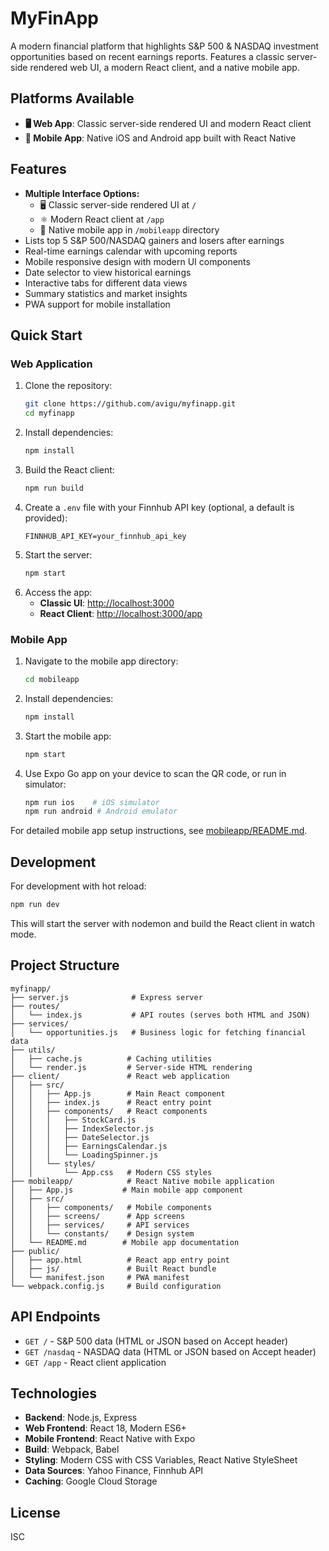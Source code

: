 # MyFinApp

A modern financial platform that highlights S&P 500 & NASDAQ investment opportunities based on recent earnings reports. Features a classic server-side rendered web UI, a modern React client, and a native mobile app.

## Platforms Available
- **🖥️ Web App**: Classic server-side rendered UI and modern React client
- **📱 Mobile App**: Native iOS and Android app built with React Native

## Features
- **Multiple Interface Options:**
  - 🖥️ Classic server-side rendered UI at `/` 
  - ⚛️ Modern React client at `/app`
  - 📱 Native mobile app in `/mobileapp` directory
- Lists top 5 S&P 500/NASDAQ gainers and losers after earnings
- Real-time earnings calendar with upcoming reports
- Mobile responsive design with modern UI components
- Date selector to view historical earnings
- Interactive tabs for different data views
- Summary statistics and market insights
- PWA support for mobile installation

## Quick Start

### Web Application
1. Clone the repository:
   ```sh
   git clone https://github.com/avigu/myfinapp.git
   cd myfinapp
   ```
2. Install dependencies:
   ```sh
   npm install
   ```
3. Build the React client:
   ```sh
   npm run build
   ```
4. Create a `.env` file with your Finnhub API key (optional, a default is provided):
   ```env
   FINNHUB_API_KEY=your_finnhub_api_key
   ```
5. Start the server:
   ```sh
   npm start
   ```
6. Access the app:
   - **Classic UI**: [http://localhost:3000](http://localhost:3000)
   - **React Client**: [http://localhost:3000/app](http://localhost:3000/app)

### Mobile App
1. Navigate to the mobile app directory:
   ```sh
   cd mobileapp
   ```
2. Install dependencies:
   ```sh
   npm install
   ```
3. Start the mobile app:
   ```sh
   npm start
   ```
4. Use Expo Go app on your device to scan the QR code, or run in simulator:
   ```sh
   npm run ios    # iOS simulator
   npm run android # Android emulator
   ```

For detailed mobile app setup instructions, see [mobileapp/README.md](./mobileapp/README.md).

## Development
For development with hot reload:
```sh
npm run dev
```
This will start the server with nodemon and build the React client in watch mode.

## Project Structure
```
myfinapp/
├── server.js              # Express server
├── routes/
│   └── index.js           # API routes (serves both HTML and JSON)
├── services/
│   └── opportunities.js   # Business logic for fetching financial data
├── utils/
│   ├── cache.js          # Caching utilities
│   └── render.js         # Server-side HTML rendering
├── client/               # React web application
│   ├── src/
│   │   ├── App.js        # Main React component
│   │   ├── index.js      # React entry point
│   │   ├── components/   # React components
│   │   │   ├── StockCard.js
│   │   │   ├── IndexSelector.js
│   │   │   ├── DateSelector.js
│   │   │   ├── EarningsCalendar.js
│   │   │   └── LoadingSpinner.js
│   │   └── styles/
│   │       └── App.css   # Modern CSS styles
├── mobileapp/            # React Native mobile application
│   ├── App.js           # Main mobile app component
│   ├── src/
│   │   ├── components/   # Mobile components
│   │   ├── screens/      # App screens
│   │   ├── services/     # API services
│   │   └── constants/    # Design system
│   └── README.md        # Mobile app documentation
├── public/
│   ├── app.html          # React app entry point
│   ├── js/               # Built React bundle
│   └── manifest.json     # PWA manifest
└── webpack.config.js     # Build configuration
```

## API Endpoints
- `GET /` - S&P 500 data (HTML or JSON based on Accept header)
- `GET /nasdaq` - NASDAQ data (HTML or JSON based on Accept header)
- `GET /app` - React client application

## Technologies
- **Backend**: Node.js, Express
- **Web Frontend**: React 18, Modern ES6+
- **Mobile Frontend**: React Native with Expo
- **Build**: Webpack, Babel
- **Styling**: Modern CSS with CSS Variables, React Native StyleSheet
- **Data Sources**: Yahoo Finance, Finnhub API
- **Caching**: Google Cloud Storage

## License
ISC 